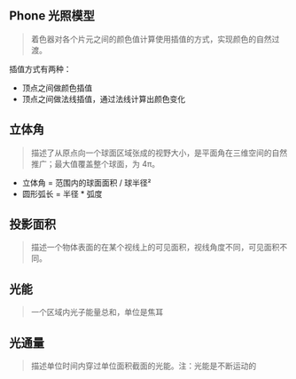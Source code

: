 ## Phone 光照模型
> 着色器对各个片元之间的颜色值计算使用插值的方式，实现颜色的自然过渡。    

插值方式有两种：
+ 顶点之间做颜色插值
+ 顶点之间做法线插值，通过法线计算出颜色变化

## 立体角
> 描述了从原点向一个球面区域张成的视野大小，是平面角在三维空间的自然推广；最大值覆盖整个球面，为 4π。
+ 立体角 = 范围内的球面面积 / 球半径²
+ 圆形弧长 = 半径 * 弧度    

## 投影面积
> 描述一个物体表面的在某个视线上的可见面积，视线角度不同，可见面积不同。

## 光能
> 一个区域内光子能量总和，单位是焦耳

## 光通量
> 描述单位时间内穿过单位面积截面的光能。注：光能是不断运动的

## 

